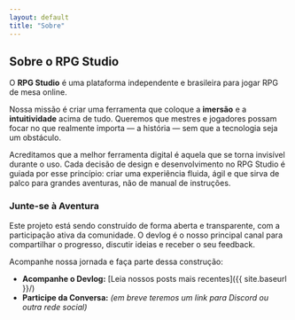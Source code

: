 ```yaml
---
layout: default
title: "Sobre"
---
```


## Sobre o RPG Studio

O **RPG Studio** é uma plataforma independente e brasileira para jogar RPG de mesa online.

Nossa missão é criar uma ferramenta que coloque a **imersão** e a **intuitividade** acima de tudo. Queremos que mestres e jogadores possam focar no que realmente importa — a história — sem que a tecnologia seja um obstáculo.

Acreditamos que a melhor ferramenta digital é aquela que se torna invisível durante o uso. Cada decisão de design e desenvolvimento no RPG Studio é guiada por esse princípio: criar uma experiência fluida, ágil e que sirva de palco para grandes aventuras, não de manual de instruções.

### Junte-se à Aventura

Este projeto está sendo construído de forma aberta e transparente, com a participação ativa da comunidade. O devlog é o nosso principal canal para compartilhar o progresso, discutir ideias e receber o seu feedback.

Acompanhe nossa jornada e faça parte dessa construção:

* **Acompanhe o Devlog:** [Leia nossos posts mais recentes]({{ site.baseurl }}/)
* **Participe da Conversa:** *(em breve teremos um link para Discord ou outra rede social)*